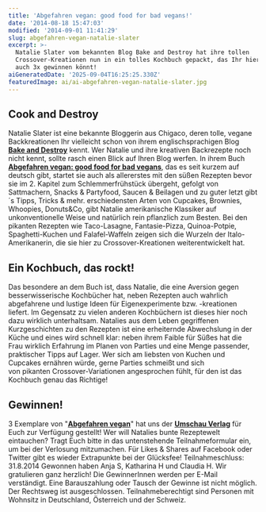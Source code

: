```yaml
---
title: 'Abgefahren vegan: good food for bad vegans!'
date: '2014-08-18 15:47:03'
modified: '2014-09-01 11:41:29'
slug: abgefahren-vegan-natalie-slater
excerpt: >-
  Natalie Slater vom bekannten Blog Bake and Destroy hat ihre tollen
  Crossover-Kreationen nun in ein tolles Kochbuch gepackt, das Ihr hier übrigens
  auch 3x gewinnen könnt!
aiGeneratedDate: '2025-09-04T16:25:25.330Z'
featuredImage: ai/ai-abgefahren-vegan-natalie-slater.jpg
---
```


## Cook and Destroy

Natalie Slater ist eine bekannte Bloggerin aus Chigaco, deren tolle, vegane Backkreationen Ihr vielleicht schon von ihrem englischsprachigen Blog [**Bake and Destroy**](http://bakeanddestroy.net/) kennt. Wer Natalie und ihre kreativen Backrezepte noch nicht kennt, sollte rasch einen Blick auf Ihren Blog werfen. In ihrem Buch [**Abgefahren vegan: good food for bad vegans**](https://umschau-verlag.de/shop/neuerscheinungen/buch:abgefahrn-vegan), das es seit kurzem auf deutsch gibt, startet sie auch als allererstes mit den süßen Rezepten bevor sie im 2. Kapitel zum Schlemmerfrühstück übergeht, gefolgt von Sattmachern, Snacks & Partyfood, Saucen & Beilagen und zu guter letzt gibt´s Tipps, Tricks & mehr. erschiedensten Arten von Cupcakes, Brownies, Whoopies, Donuts&Co, gibt Natalie amerikanische Klassiker auf unkonventionelle Weise und natürlich rein pflanzlich zum Besten. Bei den pikanten Rezepten wie Taco-Lasagne, Fantasie-Pizza, Quinoa-Potpie, Spaghetti-Kuchen und Falafel-Waffeln zeigen sich die Wurzeln der Italo-Amerikanerin, die sie hier zu Crossover-Kreationen weiterentwickelt hat.

## Ein Kochbuch, das rockt!

Das besondere an dem Buch ist, dass Natalie, die eine Aversion gegen besserwisserische Kochbücher hat, neben Rezepten auch wahrlich abgefahrene und lustige Ideen für Eigenexperimente bzw. -kreationen liefert. Im Gegensatz zu vielen anderen Kochbüchern ist dieses hier noch dazu wirklich unterhaltsam. Natalies aus dem Leben gegriffenen Kurzgeschichten zu den Rezepten ist eine erheiternde Abwechslung in der Küche und eines wird schnell klar: neben ihrem Faible für Süßes hat die Frau wirklich Erfahrung im Planen von Parties und eine Menge passender, praktischer Tipps auf Lager. Wer sich am liebsten von Kuchen und Cupcakes ernähren würde, gerne Parties schmeißt und sich von pikanten Crossover-Variationen angesprochen fühlt, für den ist das Kochbuch genau das Richtige!

## Gewinnen!

3 Exemplare von "[**Abgefahren vegan**](https://umschau-verlag.de/shop/neuerscheinungen/buch:abgefahrn-vegan)" hat uns der [**Umschau Verlag**](https://umschau-verlag.de/) für Euch zur Verfügung gestellt! Wer will Natalies bunte Rezeptewelt eintauchen? Tragt Euch bitte in das untenstehende Teilnahmeformular ein, um bei der Verlosung mitzumachen. Für Likes & Shares auf Facebook oder Twitter gibt es wieder Extrapunkte bei der Glücksfee! Teilnahmeschluss: 31.8.2014 Gewonnen haben Anja S, Katharina H und Claudia H. Wir gratulieren ganz herzlich! Die GewinnerInnen werden per E-Mail verständigt. Eine Barauszahlung oder Tausch der Gewinne ist nicht möglich. Der Rechtsweg ist ausgeschlossen. Teilnahmeberechtigt sind Personen mit Wohnsitz in Deutschland, Österreich und der Schweiz.
